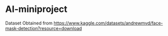 # AI-miniproject
Dataset Obtained from
https://www.kaggle.com/datasets/andrewmvd/face-mask-detection?resource=download
